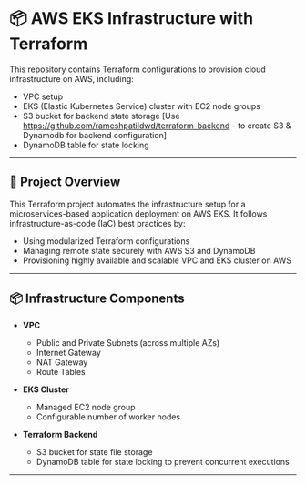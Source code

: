 # 📦 AWS EKS Infrastructure with Terraform

This repository contains Terraform configurations to provision cloud infrastructure on AWS, including:
- VPC setup
- EKS (Elastic Kubernetes Service) cluster with EC2 node groups
- S3 bucket for backend state storage [Use https://github.com/rameshpatildwd/terraform-backend - to create S3 & Dynamodb for backend configuration]
- DynamoDB table for state locking  

---

## 📌 Project Overview  

This Terraform project automates the infrastructure setup for a microservices-based application deployment on AWS EKS. It follows infrastructure-as-code (IaC) best practices by:
- Using modularized Terraform configurations
- Managing remote state securely with AWS S3 and DynamoDB
- Provisioning highly available and scalable VPC and EKS cluster on AWS  

---

## 📦 Infrastructure Components  

- **VPC**
  - Public and Private Subnets (across multiple AZs)
  - Internet Gateway
  - NAT Gateway
  - Route Tables

- **EKS Cluster**
  - Managed EC2 node group
  - Configurable number of worker nodes  

- **Terraform Backend**
  - S3 bucket for state file storage
  - DynamoDB table for state locking to prevent concurrent executions  

---
